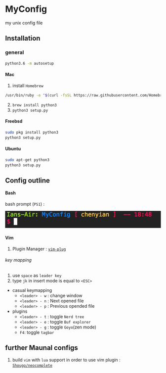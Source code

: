 # MyConfig
my unix config file

## Installation

### general
```sh
python3.6 -m autosetup
```

#### Mac
1. install `Homebrew`
```sh
/usr/bin/ruby -e "$(curl -fsSL https://raw.githubusercontent.com/Homebrew/install/master/install)"
```
2. `brew install python3`
3. `python3 setup.py`

#### Freebsd
```sh
sudo pkg install python3
python3 setup.py
```
#### Ubuntu
```sh
sudo apt-get python3
python3 setup.py
```

## Config outline
#### Bash 
bash prompt (`PS1`) :

![Bash promt](./pic/my_bash_promt.png)
#### Vim

1. Plugin Manager : [`vim-plug`](https://github.com/junegunn/vim-plug)

###### key mapping
1. use `space` as `leader key`
2. type `jk` in insert mode is equal to `<ESC>`
 + casual keymapping
    + `<leader> - w` : change window
    + `<leader> - n` : Next opened file
    + `<leader> - p` : Previous opended file
 + plugins 
    + `<leader> - t` : toggle `Nerd tree`
    + `<leader> - e` : toggle `Buf explorer`
    + `<leader> - g` : toggle `Goyo`(zen mode) 
    + `F4`: toggle `tagbar`


## further Maunal configs
1. build `vim` with `lua` support in order to use vim plugin : [`Shougo/neocomplete`](https://github.com/Shougo/neocomplete.vim) 
